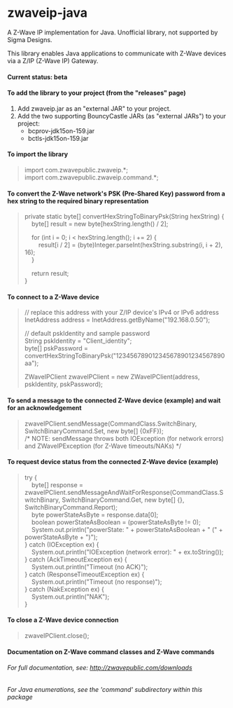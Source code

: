 # zwaveip-java
A Z-Wave IP implementation for Java. Unofficial library, not supported by Sigma Designs.

This library enables Java applications to communicate with Z-Wave devices via a Z/IP (Z-Wave IP) Gateway.

#### Current status: beta  

#### To add the library to your project (from the "releases" page)  
1. Add zwaveip.jar as an "external JAR" to your project.  
2. Add the two supporting BouncyCastle JARs (as "external JARs") to your project: 
   * bcprov-jdk15on-159.jar  
   * bctls-jdk15on-159.jar  

#### To import the library
> import com.zwavepublic.zwaveip.\*;  
> import com.zwavepublic.zwaveip.command.\*;  

#### To convert the Z-Wave network's PSK (Pre-Shared Key) password from a hex string to the required binary representation
> private static byte[] convertHexStringToBinaryPsk(String hexString) {  
> &nbsp;&nbsp;&nbsp;&nbsp;byte[] result = new byte[hexString.length() / 2];  
>  
> &nbsp;&nbsp;&nbsp;&nbsp;for (int i = 0; i < hexString.length(); i += 2) {  
> &nbsp;&nbsp;&nbsp;&nbsp;&nbsp;&nbsp;&nbsp;&nbsp;result[i / 2] = (byte)Integer.parseInt(hexString.substring(i, i + 2), 16);  
> &nbsp;&nbsp;&nbsp;&nbsp;}  
>  
> &nbsp;&nbsp;&nbsp;&nbsp;return result;  
> }  

#### To connect to a Z-Wave device
> // replace this address with your Z/IP device's IPv4 or IPv6 address  
> InetAddress address = InetAddress.getByName("192.168.0.50");  
>  
> // default pskIdentity and sample password  
> String pskIdentity = "Client_identity";  
> byte[] pskPassword = convertHexStringToBinaryPsk("123456789012345678901234567890aa");  
>  
> ZWaveIPClient zwaveIPClient = new ZWaveIPClient(address, pskIdentity, pskPassword);  

#### To send a message to the connected Z-Wave device (example) and wait for an acknowledgement
> zwaveIPClient.sendMessage(CommandClass.SwitchBinary, SwitchBinaryCommand.Set, new byte[] {0xFF});  
/\* NOTE: sendMessage throws both IOException (for network errors) and ZWaveIPException (for Z-Wave timeouts/NAKs) \*/

#### To request device status from the connected Z-Wave device (example)
> try {  
> &nbsp;&nbsp;&nbsp;&nbsp;byte[] response = zwaveIPClient.sendMessageAndWaitForResponse(CommandClass.SwitchBinary, SwitchBinaryCommand.Get, new byte[] {}, SwitchBinaryCommand.Report);  
> &nbsp;&nbsp;&nbsp;&nbsp;byte powerStateAsByte = response.data[0];  
> &nbsp;&nbsp;&nbsp;&nbsp;boolean powerStateAsBoolean = (powerStateAsByte != 0);  
> &nbsp;&nbsp;&nbsp;&nbsp;System.out.println("powerState: " + powerStateAsBoolean + " (" + powerStateAsByte + ")");  
> } catch (IOException ex) {  
> &nbsp;&nbsp;&nbsp;&nbsp;System.out.println("IOException (network error): " + ex.toString());  
> } catch (AckTimeoutException ex) {  
> &nbsp;&nbsp;&nbsp;&nbsp;System.out.println("Timeout (no ACK)");  
> } catch (ResponseTimeoutException ex) {  
> &nbsp;&nbsp;&nbsp;&nbsp;System.out.println("Timeout (no response)");  
> } catch (NakException ex) {  
> &nbsp;&nbsp;&nbsp;&nbsp;System.out.println("NAK");  
> }  

#### To close a Z-Wave device connection
> zwaveIPClient.close();  


#### Documentation on Z-Wave command classes and Z-Wave commands  
###### For full documentation, see: http://zwavepublic.com/downloads  
###### For Java enumerations, see the 'command' subdirectory within this package
